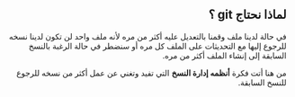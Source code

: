  
<div dir = "rtl">


## لماذا نحتاج git ؟
في حالة لدينا ملف وقمنا بالتعديل عليه أكثر من مره لأنه ملف واحد لن تكون لدينا نسخه للرجوع إليها مع التحديثات على الملف كل مره أو سنضطر في حالة الرغبة بالنسخ السابقة إلى إنشاء الملف أكثر من مره.

من هنا أتت فكرة **أنظمه إدارة النسخ** التي تفيد وتغني عن عمل أكثر من نسخه للرجوع للنسخ السابقة.
</div>
